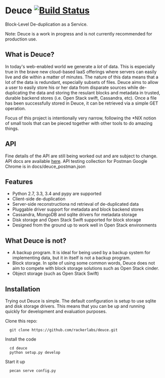 Deuce [![Build Status](https://api.travis-ci.org/rackerlabs/deuce.png)](https://travis-ci.org/rackerlabs/deuce)
=====

Block-Level De-duplication as a Service. 

Note: Deuce is a work in progress and is not currently recommended for production use.

What is Deuce?
--------------
In today's web-enabled world we generate a *lot* of data. This is especially true in the brave new cloud-based IaaS offerings where servers can easily live and die within a matter of minutes. The nature of this data means that a lot of the data is redundant, especially subsets of files. Deuce aims to allow a user to easily store his or her data from disparate sources while de-duplicating the data and storing the resulant blocks and metadata in trusted, durable backend stores (i.e. Open Stack swift, Cassandra, etc). Once a file has been successfully stored in Deuce, it can be retrieved via a simple GET operation. 

Focus of this project is intentionally very narrow, following the *NIX notion of small tools that can be pieced together with other tools to do amazing things.

API
---

Fine details of the API are still being worked out and are subject to change. API docs are available [here](http://docs.deuce.apiary.io).
API testing collection for Postman Google Chrome is in docs/deuce_postman.json

Features
--------
 * Python 2.7, 3.3, 3.4 and pypy are supported
 * Client-side de-duplication
 * Server-side reconstructiona nd retrieval of de-duplicated data
 * Pluggable driver support for metadata and block backend stores
 * Cassandra, MongoDB and sqlite drivers for metadata storage
 * Disk storage and Open Stack Swift supported for block storage
 * Designed from the ground up to work well in Open Stack environments

What Deuce is not?
------------------
 * A backup program. It is ideal for being used by a backup system for implementing data, but it in itself is not a backup program. 
 * Block storage. In spite of using some common words, Deuce does not aim to compete with block storage solutions such as Open Stack cinder.
 * Object storage (such as Open Stack Swift)


Installation
------------
Trying out Deuce is simple. The default configuration is setup to use sqlite and disk storage drivers. This means that you can be up and running quickly for development and evaluation purposes. 


Clone this repo: 

```
  git clone https://github.com/rackerlabs/deuce.git
```

Install the code

```
  cd deuce
  python setup.py develop
```

Start it up

```
  pecan serve config.py
```
